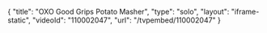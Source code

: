 {
    "title": "OXO Good Grips Potato Masher",
    "type": "solo",
    "layout": "iframe-static",
    "videoId": "110002047",
    "url": "\/tvpembed\/110002047"
}
